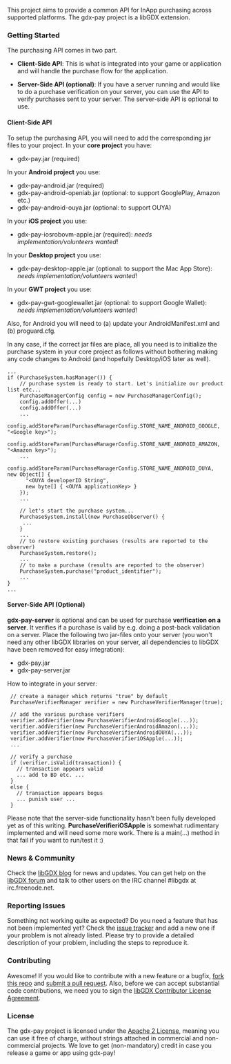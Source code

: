 This project aims to provide a common API for InApp purchasing across supported platforms.
The gdx-pay project is a libGDX extension.

### Getting Started

The purchasing API comes in two part.

* **Client-Side API**: This is what is integrated into your game or application and will handle the
purchase flow for the application.

* **Server-Side API (optional)**: If you have a server running and would like to do a purchase verification
on your server, you can use the API to verify purchases sent to your server. The server-side API is optional to use. 

#### Client-Side API

To setup the purchasing API, you will need to add the corresponding jar files to your project. In 
your **core project** you have:
* gdx-pay.jar (required)

In your **Android project** you use:
* gdx-pay-android.jar (required)
* gdx-pay-android-openiab.jar (optional: to support GooglePlay, Amazon etc.)
* gdx-pay-android-ouya.jar (optional: to support OUYA)

In your **iOS project** you use:
* gdx-pay-iosrobovm-apple.jar (required): *needs implementation/volunteers wanted*!

In your **Desktop project** you use:
* gdx-pay-desktop-apple.jar (optional: to support the Mac App Store): *needs implementation/volunteers wanted*!

In your **GWT project** you use:
* gdx-pay-gwt-googlewallet.jar (optional: to support Google Wallet): *needs implementation/volunteers wanted*!

Also, for Android you will need to (a) update your AndroidManifest.xml and (b) proguard.cfg.

In any case, if the correct jar files are place, all you need is to initialize the purchase system in your 
core project as follows without bothering making any code changes to Android (and hopefully Desktop/iOS later as well). 


```
...
if (PurchaseSystem.hasManager()) {
    // purchase system is ready to start. Let's initialize our product list etc...
    PurchaseManagerConfig config = new PurchaseManagerConfig();
    config.addOffer(...)
    config.addOffer(...)
    ...
    config.addStoreParam(PurchaseManagerConfig.STORE_NAME_ANDROID_GOOGLE, "<Google key>");
    config.addStoreParam(PurchaseManagerConfig.STORE_NAME_ANDROID_AMAZON, "<Amazon key>");
    ...
    config.addStoreParam(PurchaseManagerConfig.STORE_NAME_ANDROID_OUYA, new Object[] {
      "<OUYA developerID String",
      new byte[] { <OUYA applicationKey> }
    });
    ...

    // let's start the purchase system...
    PurchaseSystem.install(new PurchaseObserver() {         
     ...
    }
    ...
    // to restore existing purchases (results are reported to the observer)
    PurchaseSystem.restore();
    ...
    // to make a purchase (results are reported to the observer)
    PurchaseSystem.purchase("product_identifier"); 
    ...
}
...
```

#### Server-Side API (Optional)

**gdx-pay-server** is optional and can be used for purchase **verification on a server**. It verifies if a 
purchase is valid by e.g. doing a post-back validation on a server. 
Place the following two jar-files onto your server (you won't need any other libGDX 
libraries on your server, all dependencies to libGDX have been removed for easy integration): 

* gdx-pay.jar 
* gdx-pay-server.jar 

How to integrate in your server: 
```
 // create a manager which returns "true" by default  
 PurchaseVerifierManager verifier = new PurchaseVerifierManager(true);
 
 // add the various purchase verifiers
 verifier.addVerifier(new PurchaseVerifierAndroidGoogle(...));
 verifier.addVerifier(new PurchaseVerifierAndroidAmazon(...));
 verifier.addVerifier(new PurchaseVerifierAndroidOUYA(...));
 verifier.addVerifier(new PurchaseVerifieriOSApple(...));
 ...
 
 // verify a purchase
 if (verifier.isValid(transaction)) {
   // transaction appears valid
   ... add to BD etc. ...
 }
 else {
   // transaction appears bogus
   ... punish user ...
 }
 ```
 
Please note that the server-side functionality hasn't been fully developed yet as of this writing. 
**PurchaseVerifieriOSApple** is somewhat rudimentary implemented and will need some more work. There is a main(...) 
method in that fail if you want to run/test it :)


### News & Community

Check the [libGDX blog](http://www.badlogicgames.com/) for news and updates.
You can get help on the [libGDX forum](http://www.badlogicgames.com/forum/) and talk to other users on the IRC channel #libgdx at irc.freenode.net.

### Reporting Issues

Something not working quite as expected? Do you need a feature that has not been implemented yet? Check the [issue tracker](https://github.com/libgdx/gdx-pay/issues) and add a new one if your problem is not already listed. Please try to provide a detailed description of your problem, including the steps to reproduce it.

### Contributing

Awesome! If you would like to contribute with a new feature or a bugfix, [fork this repo](https://help.github.com/articles/fork-a-repo) and [submit a pull request](https://help.github.com/articles/using-pull-requests).
Also, before we can accept substantial code contributions, we need you to sign the [libGDX Contributor License Agreement](https://github.com/libgdx/libgdx/wiki/Contributing#contributor-license-agreement).

### License

The gdx-pay project is licensed under the [Apache 2 License](https://github.com/libgdx/gdx-pay/blob/master/LICENSE), meaning you can use it free of charge, without strings attached in commercial and non-commercial projects. We love to get (non-mandatory) credit in case you release a game or app using gdx-pay!

